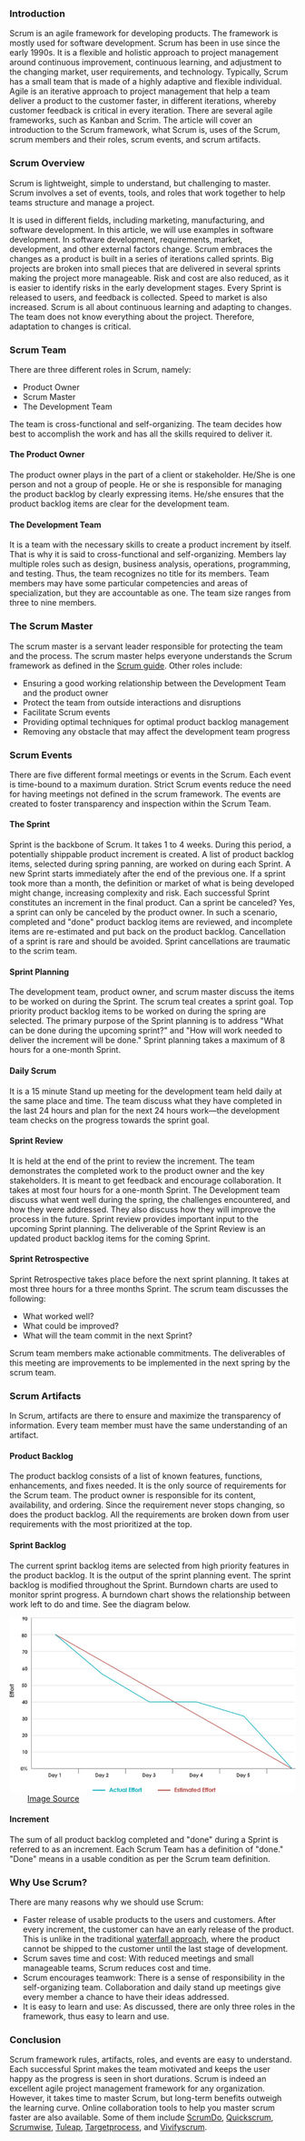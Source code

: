 
### Introduction

Scrum is an agile framework for developing products. The framework is mostly used for software development. Scrum has been in use since the early 1990s. It is a flexible and holistic approach to project management around continuous improvement, continuous learning, and adjustment to the changing market, user requirements, and technology. Typically, Scrum has a small team that is made of a highly adaptive and flexible individual. Agile is an iterative approach to project management that help a team deliver a product to the customer faster, in different iterations, whereby customer feedback is critical in every iteration. There are several agile frameworks, such as Kanban and Scrim. The article will cover an introduction to the Scrum framework, what Scrum is, uses of the Scrum, scrum members and their roles, scrum events, and scrum artifacts.

### Scrum Overview

Scrum is lightweight, simple to understand, but challenging to master. Scrum involves a set of events, tools, and roles that work together to help teams structure and manage a project.

It is used in different fields, including marketing, manufacturing, and software development. In this article, we will use examples in software development. In software development, requirements, market, development, and other external factors change. Scrum embraces the changes as a product is built in a series of iterations called sprints. Big projects are broken into small pieces that are delivered in several sprints making the project more manageable. Risk and cost are also reduced, as it is easier to identify risks in the early development stages. Every Sprint is released to users, and feedback is collected. Speed to market is also increased. Scrum is all about continuous learning and adapting to changes. The team does not know everything about the project. Therefore, adaptation to changes is critical.

### Scrum Team
There are three different roles in Scrum, namely: 
- Product Owner
- Scrum Master
- The Development Team

The team is cross-functional and self-organizing. The team decides how best to accomplish the work and has all the skills required to deliver it.

#### The Product Owner

The product owner plays in the part of a client or stakeholder. He/She is one person and not a group of people. He or she is responsible for managing the product backlog by clearly expressing items. He/she ensures that the product backlog items are clear for the development team.

#### The Development Team

It is a team with the necessary skills to create a product increment by itself. That is why it is said to cross-functional and self-organizing. Members lay multiple roles such as design, business analysis, operations, programming, and testing. Thus, the team recognizes no title for its members. Team members may have some particular competencies and areas of specialization, but they are accountable as one. The team size ranges from three to nine members.

### The Scrum Master

The scrum master is a servant leader responsible for protecting the team and the process. The scrum master helps everyone understands the Scrum framework as defined in the [Scrum guide](https://www.scrumguides.org/scrum-guide.html). Other roles include:

- Ensuring a good working relationship between the Development Team and the product owner
- Protect the team from outside interactions and disruptions
- Facilitate Scrum events
- Providing optimal techniques for optimal product backlog management
- Removing any obstacle that may affect the development team progress

### Scrum Events

There are five different formal meetings or events in the Scrum. Each event is time-bound to a maximum duration. Strict Scrum events reduce the need for having meetings not defined in the scrum framework. The events are created to foster transparency and inspection within the Scrum Team.

#### The Sprint

Sprint is the backbone of Scrum. It takes 1 to 4 weeks. During this period, a potentially shippable product increment is created. A list of product backlog items, selected during spring panning, are worked on during each Sprint. A new Sprint starts immediately after the end of the previous one. If a sprint took more than a month, the definition or market of what is being developed might change, increasing complexity and risk. Each successful Sprint constitutes an increment in the final product. Can a sprint be canceled? Yes, a sprint can only be canceled by the product owner. In such a scenario, completed and "done" product backlog items are reviewed, and incomplete items are re-estimated and put back on the product backlog. Cancellation of a sprint is rare and should be avoided. Sprint cancellations are traumatic to the scrim team.

#### Sprint Planning

The development team, product owner, and scrum master discuss the items to be worked on during the Sprint. The scrum teal creates a sprint goal. Top priority product backlog items to be worked on during the spring are selected. The primary purpose of the Sprint planning is to address "What can be done during the upcoming sprint?" and "How will work needed to deliver the increment will be done." Sprint planning takes a maximum of 8 hours for a one-month Sprint.

#### Daily Scrum

It is a 15 minute Stand up meeting for the development team held daily at the same place and time. The team discuss what they have completed in the last 24 hours and plan for the next 24 hours work—the development team checks on the progress towards the sprint goal.

#### Sprint Review

It is held at the end of the print to review the increment. The team demonstrates the completed work to the product owner and the key stakeholders. It is meant to get feedback and encourage collaboration. It takes at most four hours for a one-month Sprint. The Development team discuss what went well during the spring, the challenges encountered, and how they were addressed. They also discuss how they will improve the process in the future. Sprint review provides important input to the upcoming Sprint planning. The deliverable of the Sprint Review is an updated product backlog items for the coming Sprint.

#### Sprint Retrospective

Sprint Retrospective takes place before the next sprint planning. It takes at most three hours for a three months Sprint. The scrum team discusses the following:

- What worked well?
- What could be improved?
- What will the team commit in the next Sprint?

Scrum team members make actionable commitments. The deliverables of this meeting are improvements to be implemented in the next spring by the scrum team.

### Scrum Artifacts

In Scrum, artifacts are there to ensure and maximize the transparency of information. Every team member must have the same understanding of an artifact.

#### Product Backlog

The product backlog consists of a list of known features, functions, enhancements, and fixes needed. It is the only source of requirements for the Scrum team. The product owner is responsible for its content, availability, and ordering. Since the requirement never stops changing, so does the product backlog. All the requirements are broken down from user requirements with the most prioritized at the top.

#### Sprint Backlog

The current sprint backlog items are selected from high priority features in the product backlog. It is the output of the sprint planning event. The sprint backlog is modified throughout the Sprint. Burndown charts are used to monitor sprint progress. A burndown chart shows the relationship between work left to do and time. See the diagram below.

![Burn Down Chart](burndown-chart-example.jpg)
&nbsp;&nbsp;&nbsp;&nbsp;&nbsp;&nbsp;&nbsp;&nbsp;[Image Source](https://www.visual-paradigm.com/scrum/scrum-burndown-chart/)

#### Increment

The sum of all product backlog completed and "done" during a Sprint is referred to as an increment. Each Scrum Team has a definition of "done." "Done" means in a usable condition as per the Scrum team definition.

### Why Use Scrum?

There are many reasons why we should use Scrum:

- Faster release of usable products to the users and customers. After every increment, the customer can have an early release of the product. This is unlike in the traditional [waterfall approach](https://en.wikipedia.org/wiki/Waterfall_model), where the product cannot be shipped to the customer until the last stage of development.
- Scrum saves time and cost: With reduced meetings and small manageable teams, Scrum reduces cost and time.
- Scrum encourages teamwork: There is a sense of responsibility in the self-organizing team. Collaboration and daily stand up meetings give every member a chance to have their ideas addressed.
- It is easy to learn and use: As discussed, there are only three roles in the framework, thus easy to learn and use.

### Conclusion

Scrum framework rules, artifacts, roles, and events are easy to understand. Each successful Sprint makes the team motivated and keeps the user happy as the progress is seen in short durations. Scrum is indeed an excellent agile project management framework for any organization. However, it takes time to master Scrum, but long-term benefits outweigh the learning curve. Online collaboration tools to help you master scrum faster are also available. Some of them include [ScrumDo](https://www.scrumdo.com/), [Quickscrum](https://www.quickscrum.com/), [Scrumwise](https://www.scrumwise.com/), [Tuleap](https://www.tuleap.org/), [Targetprocess](https://www.targetprocess.com/), and [Vivifyscrum](https://www.vivifyscrum.com/).